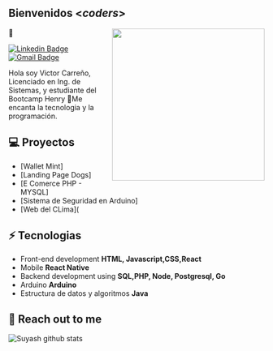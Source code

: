 


<h2> Bienvenidos <<i>coders</i>></h2> 👋

<img align='right' src='http://www.jenyalestina.com/blog/wp-content/uploads/2019/05/web-development-1024x582.jpg' width='300"'>

[![Linkedin Badge](https://img.shields.io/badge/-Lindkeden-blue?style=flat-square&logo=Linkedin&logoColor=white&link=https://www.linkedin.com/in/victor-carreno-fullstack/)](https://www.linkedin.com/in/victor-carreno-fullstack/) 
[![Gmail Badge](https://img.shields.io/badge/-Gmail-Red?style=flat-square&logo=Gmail&logoColor=white&link=mailto:vijo967@gmail.com)](mailto:suyash.srivastava14@gmail.com)

Hola soy Victor Carreño, Licenciado en Ing. de Sistemas, y estudiante del Bootcamp Henry 🏫Me encanta la tecnologia y la programación.

## 💻 Proyectos
* [Wallet Mint]
* [Landing Page Dogs]
* [E Comerce PHP - MYSQL]
* [Sistema de Seguridad en Arduino]
* [Web del CLima](


## ⚡ Tecnologias
- Front-end development **HTML, Javascript,CSS,React**
- Mobile **React Native**
- Backend development using **SQL,PHP, Node, Postgresql, Go**
- Arduino **Arduino**
- Estructura de datos y algoritmos **Java**

## 👋 Reach out to me 

![Suyash github stats](https://github-readme-stats.vercel.app/api?username=Suyash-Srivastava&hide=["issues"]&show_icons=true)

<!--
**ViJo0803/ViJo0803** is a ✨ _special_ ✨ repository because its `README.md` (this file) appears on your GitHub profile.

Here are some ideas to get you started:

- 🔭 I’m currently working on ...
- 🌱 I’m currently learning ...
- 👯 I’m looking to collaborate on ...
- 🤔 I’m looking for help with ...
- 💬 Ask me about ...
- 📫 How to reach me: ...
- 😄 Pronouns: ...
- ⚡ Fun fact: ...
-->
